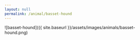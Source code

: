 ```yaml
---
layout: null
permalink: /animal/basset-hound
---
```


![basset-hound]({{ site.baseurl }}/assets/images/animals/basset-hound.png)
<canvas id="basset-hound" width="550" height="500"></canvas>
<script src="{{ site.baseurl }}/assets/js/basset-hound.js"></script>

